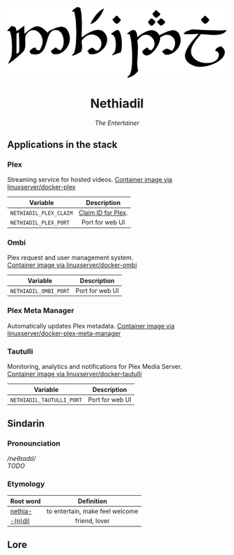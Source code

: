 <div align="center">
<img src="../resources/images/nethiadil.svg" alt="Nethiadil written in Tengwar" style="max-width:100%;">

# Nethiadil
_The Entertainer_
</div>

## Applications in the stack

### Plex
Streaming service for hosted videos.
[Container image via linuxserver/docker-plex](https://github.com/linuxserver/docker-plex)

| Variable | Description |
|------------------------------------|:-----:|
| `NETHIADIL_PLEX_CLAIM` | [Claim ID for Plex](https://www.plex.tv/claim/). |
| `NETHIADIL_PLEX_PORT` | Port for web UI |

### Ombi
Plex request and user management system.  
[Container image via linuxserver/docker-ombi](https://github.com/linuxserver/docker-ombi)

| Variable | Description |
|------------------------------------|:-----:|
| `NETHIADIL_OMBI_PORT` | Port for web UI |

### Plex Meta Manager
Automatically updates Plex metadata. 
[Container image via linuxserver/docker-plex-meta-manager](https://github.com/linuxserver/docker-plex-meta-manager)


### Tautulli
Monitoring, analytics and notifications for Plex Media Server.  
[Container image via linuxserver/docker-tautulli](https://github.com/linuxserver/docker-tautulli)

| Variable | Description |
|------------------------------------|:-----:|
| `NETHIADIL_TAUTULLI_PORT` | Port for web UI  |


## Sindarin

### Pronounciation

_/neθɪadɪl/_  
_TODO_


### Etymology

| Root word | Definition |
|-----------|:----------:|
| [nethia-](https://www.elfdict.com/wt/14193)       | to entertain, make feel welcome        |
| [-(n)dil](https://www.elfdict.com/wt/513239)     | friend, lover       |


## Lore
